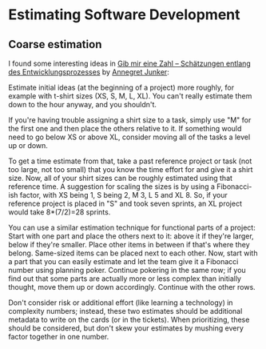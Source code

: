 # Estimating Software Development

## Coarse estimation

I found some interesting ideas in [Gib mir eine Zahl – Schätzungen entlang des Entwicklungsprozesses](https://www.heise.de/developer/artikel/Gib-mir-eine-Zahl-Schaetzungen-entlang-des-Entwicklungsprozesses-4119174.html?seite=all) by [Annegret Junker](https://twitter.com/grinseteddy):

Estimate initial ideas (at the beginning of a project) more roughly, for example with t-shirt sizes (XS, S, M, L, XL). 
You can't really estimate them down to the hour anyway, and you shouldn't.

If you're having trouble assigning a shirt size to a task, simply use "M" for the first one and then place the others relative to it. 
If something would need to go below XS or above XL, consider moving all of the tasks a level up or down.

To get a time estimate from that, take a past reference project or task (not too large, not too small) that you know the time effort for and give it a shirt size. 
Now, all of your shirt sizes can be roughly estimated using that reference time. 
A suggestion for scaling the sizes is by using a Fibonacci-ish factor, with XS being 1, S being 2, M 3, L 5 and XL 8. 
So, if your reference project is placed in "S" and took seven sprints, an XL project would take 8*(7/2)=28 sprints.

You can use a similar estimation technique for functional parts of a project: 
Start with one part and place the others next to it: 
above it if they're larger, below if they're smaller. 
Place other items in between if that's where they belong. 
Same-sized items can be placed next to each other. 
Now, start with a part that you can easily estimate and let the team give it a Fibonacci number using planning poker. 
Continue pokering in the same row; if you find out that some parts are actually more or less complex than initially thought, move them up or down accordingly. 
Continue with the other rows.

Don't consider risk or additional effort (like learning a technology) in complexity numbers; instead, these two estimates should be additional metadata to write on the cards (or in the tickets). 
When prioritizing, these should be considered, but don't skew your estimates by mushing every factor together in one number.

